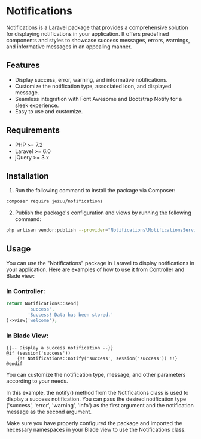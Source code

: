 # Notifications

Notifications is a Laravel package that provides a comprehensive solution for displaying notifications in your application. It offers predefined components and styles to showcase success messages, errors, warnings, and informative messages in an appealing manner.

## Features

- Display success, error, warning, and informative notifications.
- Customize the notification type, associated icon, and displayed message.
- Seamless integration with Font Awesome and Bootstrap Notify for a sleek experience.
- Easy to use and customize.

## Requirements

- PHP >= 7.2
- Laravel >= 6.0
- jQuery >= 3.x

## Installation

1. Run the following command to install the package via Composer:

```bash
composer require jezuu/notifications
```
   
2. Publish the package's configuration and views by running the following command:

```bash
php artisan vendor:publish --provider="Notifications\NotificationsServiceProvider"
```

## Usage

You can use the "Notifications" package in Laravel to display notifications in your application. Here are examples of how to use it from Controller and Blade view:

### In Controller:

```php
return Notifications::send(
        'success',
        'Success! Data has been stored.'
)->view('welcome');
```

### In Blade View:

```blade
{{-- Display a success notification --}}
@if (session('success'))
    {!! Notifications::notify('success', session('success')) !!}
@endif
```

You can customize the notification type, message, and other parameters according to your needs.

In this example, the notify() method from the Notifications class is used to display a success notification. You can pass the desired notification type ('success', 'error', 'warning', 'info') as the first argument and the notification message as the second argument.

Make sure you have properly configured the package and imported the necessary namespaces in your Blade view to use the Notifications class.
